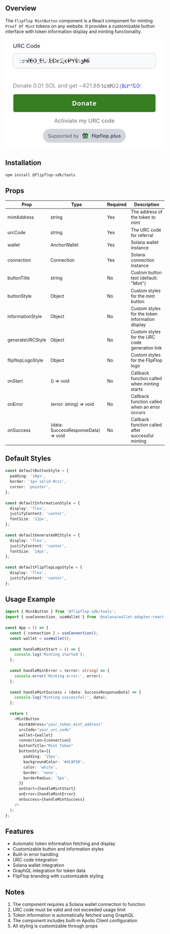 ## Overview

The `Flipflop MintButton` component is a React component for minting `Proof Of Mint` tokens on any website. It provides a customizable button interface with token information display and minting functionality.

![](./images/image1.jpg)

## Installation
```bash
npm install @flipflop-sdk/tools
```

## Props

| Prop | Type | Required | Description |
|------|------|----------|-------------|
| mintAddress | string | Yes | The address of the token to mint |
| urcCode | string | Yes | The URC code for referral |
| wallet | AnchorWallet | Yes | Solana wallet instance |
| connection | Connection | Yes | Solana connection instance |
| buttonTitle | string | No | Custom button text (default: "Mint") |
| buttonStyle | Object | No | Custom styles for the mint button |
| informationStyle | Object | No | Custom styles for the token information display |
| generateURCStyle | Object | No | Custom styles for the URC code generation link |
| flipflopLogoStyle | Object | No | Custom styles for the FlipFlop logo |
| onStart | () => void | No | Callback function called when minting starts |
| onError | (error: string) => void | No | Callback function called when an error occurs |
| onSuccess | (data: SuccessResponseData) => void | No | Callback function called after successful minting |

## Default Styles
```typescript
const defaultButtonStyle = {
  padding: '10px',
  border: '1px solid #ccc',
  cursor: 'pointer',
};

const defaultInformationStyle = {
  display: 'flex',
  justifyContent: 'center',
  fontSize: '12px',
};

const defaultGenerateURCStyle = {
  display: 'flex',
  justifyContent: 'center',
  fontSize: '14px',
};

const defaultFlipflopLogoStyle = {
  display: 'flex',
  justifyContent: 'center',
};
```

## Usage Example
```typescript
import { MintButton } from '@flipflop-sdk/tools';
import { useConnection, useWallet } from '@solana/wallet-adapter-react';

const App = () => {
  const { connection } = useConnection();
  const wallet = useWallet();

  const handleMintStart = () => {
    console.log('Minting started');
  };

  const handleMintError = (error: string) => {
    console.error('Minting error:', error);
  };

  const handleMintSuccess = (data: SuccessResponseData) => {
    console.log('Minting successful:', data);
  };

  return (
    <MintButton
      mintAddress="your_token_mint_address"
      urcCode="your_urc_code"
      wallet={wallet}
      connection={connection}
      buttonTitle="Mint Token"
      buttonStyle={{
        padding: '15px',
        backgroundColor: '#4CAF50',
        color: 'white',
        border: 'none',
        borderRadius: '5px',
      }}
      onStart={handleMintStart}
      onError={handleMintError}
      onSuccess={handleMintSuccess}
    />
  );
};
```

## Features
- Automatic token information fetching and display
- Customizable button and information styles
- Built-in error handling
- URC code integration
- Solana wallet integration
- GraphQL integration for token data
- FlipFlop branding with customizable styling

## Notes
1. The component requires a Solana wallet connection to function
2. URC code must be valid and not exceeded usage limit
3. Token information is automatically fetched using GraphQL
4. The component includes built-in Apollo Client configuration
5. All styling is customizable through props